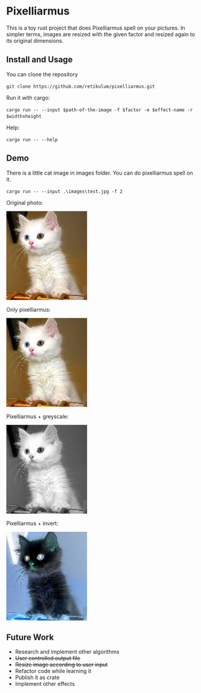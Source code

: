 # Pixelliarmus

This is a toy rust project that does Pixelliarmus spell on your pictures. In simpler terms, images are resized with the given factor and resized again to its original dimensions.

## Install and Usage

You can clone the repository

`git clone https://github.com/retikulum/pixelliarmus.git`

Run it with cargo:

`cargo run -- --input $path-of-the-image -f $factor -e $effect-name -r $widthxheight`

Help:

`cargo run -- --help`

## Demo

There is a little cat image in images folder. You can do pixelliarmus spell on it.

`cargo run -- --input .\images\test.jpg -f 2`

Original photo:

![](/images/test.jpg)

Only pixelliarmus:

![](/images/test-2-.jpg)

Pixelliarmus + greyscale:

![](/images/test-2-greyscale.jpg)

Pixelliarmus + invert:

![](/images/test-2-invert.jpg)


## Future Work

- Research and implement other algorithms
- <del>User controlled output file<del>
- <del>Resize image according to user input<del>
- Refactor code while learning it
- Publish it as crate
- Implement other effects
